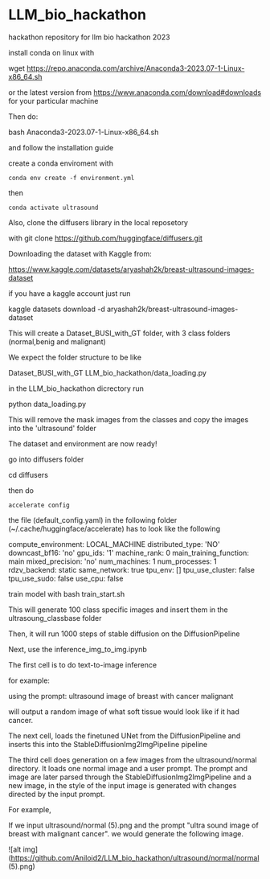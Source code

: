 # LLM_bio_hackathon

hackathon repository for llm bio hackathon 2023

install conda on linux with

wget https://repo.anaconda.com/archive/Anaconda3-2023.07-1-Linux-x86_64.sh

or the latest version from https://www.anaconda.com/download#downloads for your particular machine

Then do:

bash Anaconda3-2023.07-1-Linux-x86_64.sh

and follow the installation guide

create a conda enviroment with

```
conda env create -f environment.yml
```

then

```
conda activate ultrasound
```
Also, clone the diffusers library in the local reposetory

with git clone https://github.com/huggingface/diffusers.git

Downloading the dataset with Kaggle from:

https://www.kaggle.com/datasets/aryashah2k/breast-ultrasound-images-dataset

if you have a kaggle account just run

kaggle datasets download -d aryashah2k/breast-ultrasound-images-dataset

This will create a Dataset_BUSI_with_GT folder, with 3 class folders (normal,benig and malignant)

We expect the folder structure to be like

Dataset_BUSI_with_GT
LLM_bio_hackathon/data_loading.py

in the LLM_bio_hackathon dicrectory run

python data_loading.py

This will remove the mask images from the classes and copy the images into the 'ultrasound' folder

The dataset and environment are now ready!

go into diffusers folder

cd diffusers

then do

`accelerate config`

the file (default_config.yaml) in the following folder (~/.cache/huggingface/accelerate) has to look like the following

compute_environment: LOCAL_MACHINE
distributed_type: 'NO'
downcast_bf16: 'no'
gpu_ids: '1'
machine_rank: 0
main_training_function: main
mixed_precision: 'no'
num_machines: 1
num_processes: 1
rdzv_backend: static
same_network: true
tpu_env: []
tpu_use_cluster: false
tpu_use_sudo: false
use_cpu: false

train model with
bash train_start.sh

This will generate 100 class specific images and insert them in the ultrasoung_classbase folder

Then, it will run 1000 steps of stable diffusion on the DiffusionPipeline

Next, use the inference_img_to_img.ipynb

The first cell is to do text-to-image inference

for example:

using the prompt: ultrasound image of breast with cancer malignant

will output a random image of what soft tissue would look like if it had cancer.

The next cell, loads the finetuned UNet from the DiffusionPipeline and inserts this into the StableDiffusionImg2ImgPipeline pipeline

The third cell does generation on a few images from the ultrasound/normal directory. It loads one normal image and a user prompt. The prompt and image are later parsed through the StableDiffusionImg2ImgPipeline and a new image, in the style of the input image is generated with changes directed by the input prompt.

For example,

If we input ultrasound/normal (5).png and the prompt "ultra sound image of breast with malignant cancer". we would generate the following image.

![alt img](https://github.com/Aniloid2/LLM_bio_hackathon/ultrasound/normal/normal (5).png)
